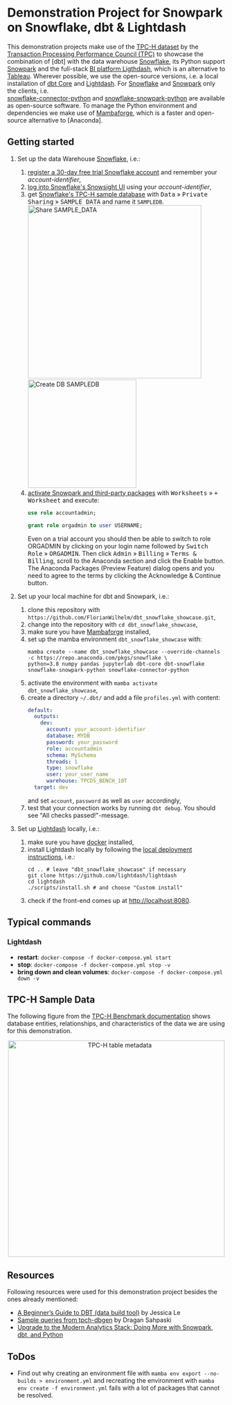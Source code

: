# Demonstration Project for Snowpark on Snowflake, dbt & Lightdash  

This demonstration projects make use of the [TPC-H dataset] by the [Transaction Processing Performance Council (TPC)]
to showcase the combination of [dbt] with the data warehouse [Snowflake], its Python support [Snowpark] and the 
full-stack [BI platform Ligthdash], which is an alternative to [Tableau]. Wherever possible, we use the open-source versions, 
i.e. a local installation of [dbt Core] and [Lightdash]. For [Snowflake] and [Snowpark] only the clients, i.e.   
[snowflake-connector-python] and [snowflake-snowpark-python] are available as open-source software. To manage the
Python environment and dependencies we make use of [Mambaforge], which is a faster and open-source alternative to [Anaconda].


## Getting started

1. Set up the data Warehouse [Snowflake], i.e.:
   1. [register a 30-day free trial Snowflake account] and remember your *account-identifier*,
   2. [log into Snowflake's Snowsight UI] using your *account-identifier*,
   3. get [Snowflake's TPC-H sample database] with <kbd>Data</kbd> » <kbd>Private Sharing</kbd> » <kbd>SAMPLE_DATA</kbd> and name it `SAMPLEDB`.<br>
      <img src="https://raw.githubusercontent.com/FlorianWilhelm/dbt_snowflake_showcase/master/assets/images/share_sample_data.png" alt="Share SAMPLE_DATA" width="400" role="img">
      <img src="https://raw.githubusercontent.com/FlorianWilhelm/dbt_snowflake_showcase/master/assets/images/db_of_sample_data.png" alt="Create DB SAMPLEDB" width="250" role="img">
   4. [activate Snowpark and third-party packages] with <kbd>Worksheets</kbd> » <kbd>+ Worksheet</kbd> and execute:
      ```SQL
      use role accountadmin;

      grant role orgadmin to user USERNAME;
      ```
      Even on a trial account you should then be able to switch to role ORGADMIN by clicking on your login name followed by 
      <kbd>Switch Role</kbd> » <kbd>ORGADMIN</kbd>. Then click <kbd>Admin</kbd> » <kbd>Billing</kbd> » <kbd>Terms & Billing</kbd>,
      scroll to the Anaconda section and click the Enable button. The Anaconda Packages (Preview Feature) dialog opens and
      you need to agree to the terms by clicking the Acknowledge & Continue button.

2. Set up your local machine for dbt and Snowpark, i.e.:
   1. clone this repository with `https://github.com/FlorianWilhelm/dbt_snowflake_showcase.git`,
   2. change into the repository with `cd dbt_snowflake_showcase`,
   3. make sure you have [Mambaforge] installed,
   4. set up the mamba environment `dbt_snowflake_showcase` with: 
      ```
      mamba create --name dbt_snowflake_showcase --override-channels -c https://repo.anaconda.com/pkgs/snowflake \
      python=3.8 numpy pandas jupyterlab dbt-core dbt-snowflake snowflake-snowpark-python snowflake-connector-python
      ```
   5. activate the environment with `mamba activate dbt_snowflake_showcase`,
   6. create a directory `~/.dbt/` and add a file `profiles.yml` with content:
      ```yaml
      default:
        outputs:
          dev:
            account: your_account-identifier
            database: MYDB
            password: your_password
            role: accountadmin
            schema: MySchema
            threads: 1
            type: snowflake
            user: your_user_name
            warehouse: TPCDS_BENCH_10T
        target: dev
      ```
      and set `account`, `password` as well as `user` accordingly,
   7. test that your connection works by running `dbt debug`. You should see "All checks passed!"-message.

3. Set up [Lightdash] locally, i.e.:
   1. make sure you have [docker] installed,
   2. install Lightdash locally by following the [local deployment instructions], i.e.:
      ```commandline
      cd .. # leave "dbt_snowflake_showcase" if necessary
      git clone https://github.com/lightdash/lightdash
      cd lightdash
      ./scripts/install.sh # and choose "Custom install"
      ```
   3. check if the front-end comes up at [http://localhost:8080](http://localhost:8080).


## Typical commands

### Lightdash

* **restart**: `docker-compose -f docker-compose.yml start`
* **stop**: `docker-compose -f docker-compose.yml stop -v`
* **bring down and clean volumes**: `docker-compose -f docker-compose.yml down -v`

## TPC-H Sample Data

The following figure from the [TPC-H Benchmark documentation] shows database entities, relationships, and characteristics
of the data we are using for this demonstration.

<div align="center">
<img src="https://raw.githubusercontent.com/FlorianWilhelm/dbt_snowflake_showcase/master/assets/images/tpch.png" alt="TPC-H table metadata" width="500" role="img">
</div>

## Resources

Following resources were used for this demonstration project besides the ones already mentioned:

* [A Beginner’s Guide to DBT (data build tool)] by Jessica Le
* [Sample queries from tpch-dbgen] by Dragan Sahpaski 
* [Upgrade to the Modern Analytics Stack: Doing More with Snowpark, dbt, and Python]

## ToDos

* Find out why creating an environment file with `mamba env export --no-builds > environment.yml` and recreating 
  the environment with `mamba env create -f environment.yml` fails with a lot of packages that cannot be resolved.

[TPC-H dataset]: https://www.tpc.org/tpc_documents_current_versions/pdf/tpc-h_v3.0.1.pdf
[Transaction Processing Performance Council (TPC)]: https://www.tpc.org/
[Snowflake]: https://www.snowflake.com/
[Snowpark]: https://www.snowflake.com/snowpark/
[BI platform Ligthdash]: https://www.lightdash.com/
[dbt Core]: https://github.com/dbt-labs/dbt-core
[Tableau]: https://www.tableau.com/
[Lightdash]: https://github.com/lightdash/lightdash
[snowflake-connector-python]: https://github.com/snowflakedb/snowflake-connector-python
[snowflake-snowpark-python]: https://github.com/snowflakedb/snowpark-python
[Mambaforge]: https://github.com/conda-forge/miniforge#mambaforge
[register a 30-day free trial Snowflake account]: https://trial.snowflake.com/?owner=SPN-PID-545753
[Snowflake's TPC-H sample database]: https://docs.snowflake.com/en/user-guide/sample-data-tpch.html
[log into Snowflake's Snowsight UI]: https://app.snowflake.com/
[activate Snowpark and third-party packages]: https://docs.snowflake.com/en/developer-guide/udf/python/udf-python-packages.html
[TPC-H Benchmark documentation]: https://www.tpc.org/tpc_documents_current_versions/pdf/tpc-h_v2.17.1.pdf
[A Beginner’s Guide to DBT (data build tool)]: https://pttljessy.medium.com/a-beginners-guide-to-dbt-data-build-tool-part-4-dbt-automation-test-and-templating-3656114a4d8d
[Sample queries from tpch-dbgen]: https://github.com/dragansah/tpch-dbgen/tree/master/queries
[Upgrade to the Modern Analytics Stack: Doing More with Snowpark, dbt, and Python]: https://www.snowflake.com/blog/modern-analytics-stack-snowpark-dbt-python/
[docker]: https://www.docker.com/
[local deployment instructions]: https://docs.lightdash.com/get-started/setup-lightdash/install-lightdash/#deploy-locally-with-our-installation-script
